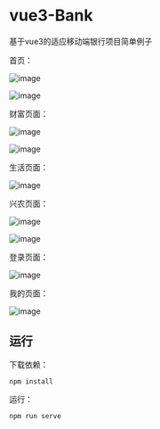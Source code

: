 # vue3-Bank
基于vue3的适应移动端银行项目简单例子

首页：

![image](https://user-images.githubusercontent.com/93867993/189674968-39caabd8-5b71-415c-99cc-de3fbbfb63ac.png)

![image](https://user-images.githubusercontent.com/93867993/189675099-878509b3-af97-44b3-94f2-e20a96fc3040.png)

财富页面：

![image](https://user-images.githubusercontent.com/93867993/189675193-54cfd50b-097e-47c7-ac19-1cedf14944da.png)

![image](https://user-images.githubusercontent.com/93867993/189675229-41b39943-d89c-4229-8724-0aa3adff4859.png)

生活页面：

![image](https://user-images.githubusercontent.com/93867993/189675312-f346e17c-87b2-4f84-ad37-722ffed7198c.png)

兴农页面：

![image](https://user-images.githubusercontent.com/93867993/189675437-5f765e36-b89b-420b-a322-b91aa82f1397.png)

![image](https://user-images.githubusercontent.com/93867993/189675501-18febbc9-a79a-4b61-b1d9-e9cf55ef6836.png)

登录页面：

![image](https://user-images.githubusercontent.com/93867993/189675586-39b0924b-fa32-4c9d-8f1f-16507afd3fe1.png)

我的页面：

![image](https://user-images.githubusercontent.com/93867993/189675679-8f0c3cbc-082d-4e25-b3b6-ce314b6251fb.png)


## 运行
下载依赖：
```
npm install
```
运行：
```
npm run serve
```

